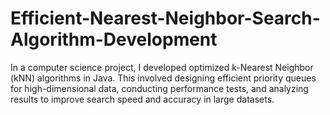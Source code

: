 # Efficient-Nearest-Neighbor-Search-Algorithm-Development
In a computer science project, I developed optimized k-Nearest Neighbor (kNN) algorithms in Java. This involved designing efficient priority queues for high-dimensional data, conducting performance tests, and analyzing results to improve search speed and accuracy in large datasets.

